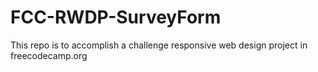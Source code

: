 # FCC-RWDP-SurveyForm
This repo is to accomplish a challenge responsive web design project in freecodecamp.org
